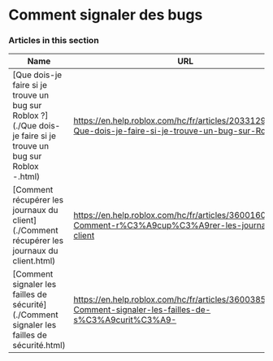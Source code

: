 # Comment signaler des bugs  
### Articles in this section
Name|URL
-|-
[Que dois-je faire si je trouve un bug sur Roblox ?](./Que dois-je faire si je trouve un bug sur Roblox -.html) |https://en.help.roblox.com/hc/fr/articles/203312900-Que-dois-je-faire-si-je-trouve-un-bug-sur-Roblox-
[Comment récupérer les journaux du client](./Comment récupérer les journaux du client.html) |https://en.help.roblox.com/hc/fr/articles/360016022492-Comment-r%C3%A9cup%C3%A9rer-les-journaux-du-client
[Comment signaler les failles de sécurité](./Comment signaler les failles de sécurité.html) |https://en.help.roblox.com/hc/fr/articles/360038516512-Comment-signaler-les-failles-de-s%C3%A9curit%C3%A9-